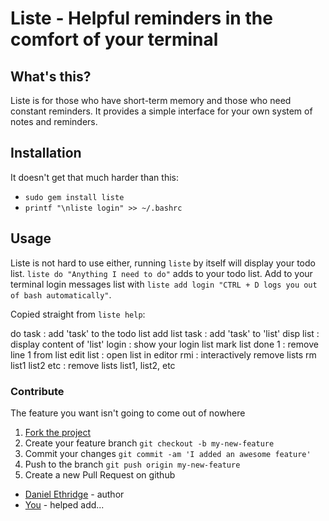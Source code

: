 # Liste - Helpful reminders in the comfort of your terminal

## What's this?

Liste is for those who have short-term memory and 
those who need constant reminders. It provides a simple interface 
for your own system of notes and reminders.

## Installation

It doesn't get that much harder than this:

+ `sudo gem install liste`
+ `printf "\nliste login" >> ~/.bashrc`

## Usage

Liste is not hard to use either, running `liste` by itself will 
display your todo list. `liste do "Anything I need to do"` adds 
to your todo list. Add to your terminal login messages list with 
`liste add login "CTRL + D logs you out of bash automatically"`.

Copied straight from `liste help`:

do task            :  add 'task' to the todo list
add list task      :  add 'task' to 'list'
disp list          :  display content of 'list'
login              :  show your login list
mark list done 1   :  remove line 1 from list
edit list          :  open list in editor
rmi                :  interactively remove lists
rm list1 list2 etc :  remove lists list1, list2, etc

### Contribute

The feature you want isn't going to come out of nowhere

1. [Fork the project](https://github.com/wlib/liste/fork)
2. Create your feature branch `git checkout -b my-new-feature`
3. Commit your changes `git commit -am 'I added an awesome feature'`
4. Push to the branch `git push origin my-new-feature`
5. Create a new Pull Request on github

+ [Daniel Ethridge](https://github.com/wlib) - author
+ [You](https://yourwebsite.com) - helped add...